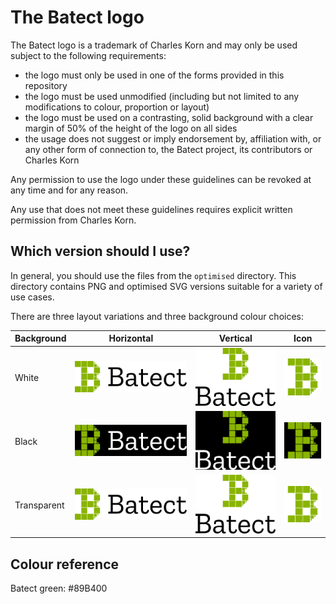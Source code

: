 # The Batect logo

The Batect logo is a trademark of Charles Korn and may only be used subject to the following requirements:

* the logo must only be used in one of the forms provided in this repository
* the logo must be used unmodified (including but not limited to any modifications to colour, proportion or layout)
* the logo must be used on a contrasting, solid background with a clear margin of 50% of the height of the logo on all sides
* the usage does not suggest or imply endorsement by, affiliation with, or any other form of connection to, the Batect project, its contributors or Charles Korn

Any permission to use the logo under these guidelines can be revoked at any time and for any reason.

Any use that does not meet these guidelines requires explicit written permission from Charles Korn.


## Which version should I use?

In general, you should use the files from the `optimised` directory. This directory contains PNG and optimised SVG versions suitable for a variety of use cases.

There are three layout variations and three background colour choices:

| Background  | Horizontal                                                  | Vertical                                                | Icon                                            |
| ----------- | ----------------------------------------------------------- | ------------------------------------------------------- | ----------------------------------------------- |
| White       | ![horizontal](optimised/horizontal-on-white-background.png) | ![vertical](optimised/vertical-on-white-background.png) | ![icon](optimised/icon-on-white-background.png) |
| Black       | ![horizontal](optimised/horizontal-on-black-background.png) | ![vertical](optimised/vertical-on-black-background.png) | ![icon](optimised/icon-on-black-background.png) |
| Transparent | ![horizontal](optimised/horizontal-on-transparent-background.png) | ![vertical](optimised/vertical-on-transparent-background.png) | ![icon](optimised/icon-on-transparent-background.png) |


## Colour reference

Batect green: #89B400
